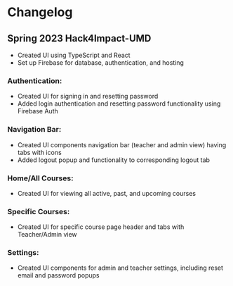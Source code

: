 # Changelog

## Spring 2023 Hack4Impact-UMD 
- Created UI using TypeScript and React
- Set up Firebase for database, authentication, and hosting

### Authentication:
- Created UI for signing in and resetting password 
- Added login authentication and resetting password functionality using Firebase Auth 

### Navigation Bar:
- Created UI components navigation bar (teacher and admin view) having tabs with icons
- Added logout popup and functionality to corresponding logout tab

### Home/All Courses:
- Created UI for viewing all active, past, and upcoming courses

### Specific Courses:
- Created UI for specific course page header and tabs with Teacher/Admin view

### Settings:
- Created UI components for admin and teacher settings, including reset email and password popups
